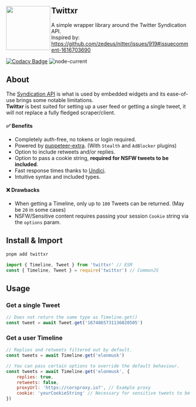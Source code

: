 <div align="left">
  <a href="https://twitter.com/elonmusk/status/1685096284275802112">
    <img align="left" src="https://cdn.discordapp.com/attachments/966369739679080578/1137401149901779004/Twittxr.png" width="120">
  </a>
  <h2>Twittxr</h2>
</div>

A simple wrapper library around the Twitter Syndication API.<br>
Inspired by: https://github.com/zedeus/nitter/issues/919#issuecomment-1616703690

[![Codacy Badge](https://app.codacy.com/project/badge/Grade/3295160336cf41108ab4b409f6baf6c5)](https://app.codacy.com/gh/Owen3H/twittxr/dashboard?utm_source=gh&utm_medium=referral&utm_content=&utm_campaign=Badge_grade)
![node-current](https://img.shields.io/node/v/twittxr)

## About
The [Syndication API](https://syndication.twitter.com/srv/timeline-profile/screen-name/elonmusk) is what is used by embedded widgets and its ease-of-use brings some notable limitations.
<br> **Twittxr** is best suited for setting up a user feed or getting a single tweet, it will not replace a fully fledged scraper/client.

#### ✅ Benefits
- Completely auth-free, no tokens or login required.
- Powered by [puppeteer-extra](https://github.com/berstend/puppeteer-extra). (With `Stealth` and `AdBlocker` plugins)
- Option to include retweets and/or replies.
- Option to pass a cookie string, **required for NSFW tweets to be included**.
- Fast response times thanks to [Undici](https://github.com/nodejs/undici).
- Intuitive syntax and included types.

#### ❌ Drawbacks
- When getting a Timeline, only up to `100` Tweets can be returned. (May be `20` in some cases)
- NSFW/Sensitive content requires passing your session `Cookie` string via the `options` param.

## Install & Import
```sh
pnpm add twittxr
```

```js
import { Timeline, Tweet } from 'twittxr' // ESM
const { Timeline, Tweet } = require('twittxr') // CommonJS
```

## Usage
### Get a single Tweet
```js
// Does not return the same type as Timeline.get()
const tweet = await Tweet.get('1674865731136020505')
```

### Get a user Timeline
```js
// Replies and retweets filtered out by default.
const tweets = await Timeline.get('elonmusk')

// You can pass certain options to override the default behaviour.
const tweets = await Timeline.get('elonmusk', {
    replies: true,
    retweets: false,
    proxyUrl: 'https://corsproxy.io?', // Example proxy
    cookie: 'yourCookieString' // Necessary for sensitive tweets to be included.
})
```
